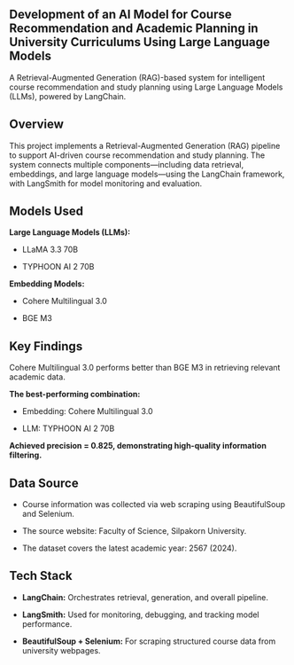 ## Development of an AI Model for Course Recommendation and Academic Planning in University Curriculums Using Large Language Models
A Retrieval-Augmented Generation (RAG)-based system for intelligent course recommendation and study planning using Large Language Models (LLMs), powered by LangChain.

##  Overview
This project implements a Retrieval-Augmented Generation (RAG) pipeline to support AI-driven course recommendation and study planning. The system connects multiple components—including data retrieval, embeddings, and large language models—using the LangChain framework, with LangSmith for model monitoring and evaluation.

##  Models Used
**Large Language Models (LLMs):**

- LLaMA 3.3 70B

- TYPHOON AI 2 70B

**Embedding Models:**

- Cohere Multilingual 3.0

- BGE M3

##  Key Findings
Cohere Multilingual 3.0 performs better than BGE M3 in retrieving relevant academic data.

**The best-performing combination:**

- Embedding: Cohere Multilingual 3.0

- LLM: TYPHOON AI 2 70B

**Achieved precision = 0.825, demonstrating high-quality information filtering.**

## Data Source
- Course information was collected via web scraping using BeautifulSoup and Selenium.

- The source website: Faculty of Science, Silpakorn University.

- The dataset covers the latest academic year: 2567 (2024).

## Tech Stack
- **LangChain:** Orchestrates retrieval, generation, and overall pipeline.

- **LangSmith:** Used for monitoring, debugging, and tracking model performance.

- **BeautifulSoup + Selenium:** For scraping structured course data from university webpages.

